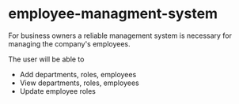 # employee-managment-system

For business owners a reliable management system is necessary for managing the company's employees. 

The user will be able to 

* Add departments, roles, employees
 * View departments, roles, employees
  * Update employee roles